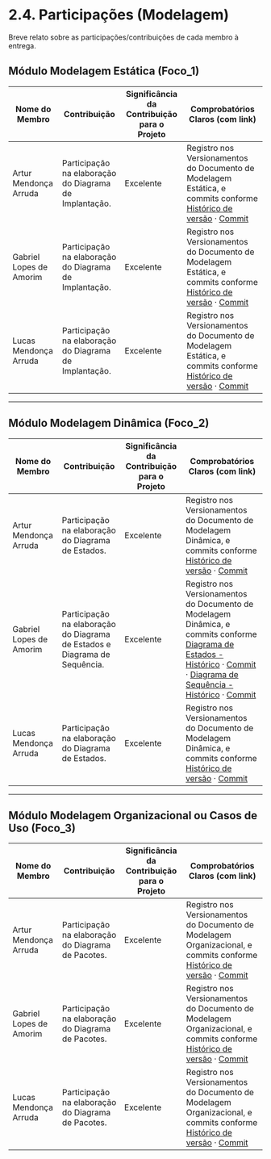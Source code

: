 # 2.4. Participações (Modelagem)

Breve relato sobre as participações/contribuições de cada membro à entrega. 

## Módulo Modelagem Estática (Foco_1)

| Nome do Membro        | Contribuição                                | Significância da Contribuição para o Projeto | Comprobatórios Claros (com link) |
|------------------------|---------------------------------------------|---------------------------------------------|----------------------------------|
| Artur Mendonça Arruda | Participação na elaboração do Diagrama de Implantação. | Excelente | Registro nos Versionamentos do Documento de Modelagem Estática, e commits conforme [Histórico de versão](https://github.com/UnBArqDsw2025-2-Turma02/2025.2_T02_G4_SustentabilidadeJ-_Entrega_02/blob/main/docs/Modelagem/2.1.3.DiagramaImplantacao.md) · [Commit](https://github.com/UnBArqDsw2025-2-Turma02/2025.2_T02_G4_SustentabilidadeJ-_Entrega_02/commit/62deb5cd382101a6d7242c33f376e465d92ba002) |
| Gabriel Lopes de Amorim | Participação na elaboração do Diagrama de Implantação. | Excelente | Registro nos Versionamentos do Documento de Modelagem Estática, e commits conforme [Histórico de versão](https://github.com/UnBArqDsw2025-2-Turma02/2025.2_T02_G4_SustentabilidadeJ-_Entrega_02/blob/main/docs/Modelagem/2.1.3.DiagramaImplantacao.md) · [Commit](https://github.com/UnBArqDsw2025-2-Turma02/2025.2_T02_G4_SustentabilidadeJ-_Entrega_02/commit/62deb5cd382101a6d7242c33f376e465d92ba002) |
| Lucas Mendonça Arruda | Participação na elaboração do Diagrama de Implantação. | Excelente | Registro nos Versionamentos do Documento de Modelagem Estática, e commits conforme [Histórico de versão](https://github.com/UnBArqDsw2025-2-Turma02/2025.2_T02_G4_SustentabilidadeJ-_Entrega_02/blob/main/docs/Modelagem/2.1.3.DiagramaImplantacao.md) · [Commit](https://github.com/UnBArqDsw2025-2-Turma02/2025.2_T02_G4_SustentabilidadeJ-_Entrega_02/commit/90857ae93c9f2e40cddee121a961bd423e7b608e) |

---

## Módulo Modelagem Dinâmica (Foco_2)

| Nome do Membro        | Contribuição                                | Significância da Contribuição para o Projeto | Comprobatórios Claros (com link) |
|------------------------|---------------------------------------------|---------------------------------------------|----------------------------------|
| Artur Mendonça Arruda | Participação na elaboração do Diagrama de Estados. | Excelente | Registro nos Versionamentos do Documento de Modelagem Dinâmica, e commits conforme [Histórico de versão](https://github.com/UnBArqDsw2025-2-Turma02/2025.2_T02_G4_SustentabilidadeJ-_Entrega_02/blob/main/docs/Modelagem/2.2.4.DiagramaEstados.md) · [Commit](https://github.com/UnBArqDsw2025-2-Turma02/2025.2_T02_G4_SustentabilidadeJ-_Entrega_02/commit/4e39707bfadfe46004c6a077a05ee69e6adde343) |
| Gabriel Lopes de Amorim | Participação na elaboração do Diagrama de Estados e Diagrama de Sequência. | Excelente | Registro nos Versionamentos do Documento de Modelagem Dinâmica, e commits conforme [Diagrama de Estados - Histórico](https://github.com/UnBArqDsw2025-2-Turma02/2025.2_T02_G4_SustentabilidadeJ-_Entrega_02/blob/main/docs/Modelagem/2.2.4.DiagramaEstados.md) · [Commit](https://github.com/UnBArqDsw2025-2-Turma02/2025.2_T02_G4_SustentabilidadeJ-_Entrega_02/commit/c4b44e73a2babeb3e4192385dda98fe3955ffe64) · [Diagrama de Sequência - Histórico](https://github.com/UnBArqDsw2025-2-Turma02/2025.2_T02_G4_SustentabilidadeJ-_Entrega_02/blob/main/docs/Modelagem/2.2.1.DiagramaDeSequencia.md) · [Commit](https://github.com/UnBArqDsw2025-2-Turma02/2025.2_T02_G4_SustentabilidadeJ-_Entrega_02/commit/ed1c501b8c88749f310924334ead60d6e50eff21) |
| Lucas Mendonça Arruda | Participação na elaboração do Diagrama de Estados. | Excelente | Registro nos Versionamentos do Documento de Modelagem Dinâmica, e commits conforme [Histórico de versão](https://github.com/UnBArqDsw2025-2-Turma02/2025.2_T02_G4_SustentabilidadeJ-_Entrega_02/blob/main/docs/Modelagem/2.2.4.DiagramaEstados.md) · [Commit](https://github.com/UnBArqDsw2025-2-Turma02/2025.2_T02_G4_SustentabilidadeJ-_Entrega_02/commit/90857ae93c9f2e40cddee121a961bd423e7b608e) |

---

## Módulo Modelagem Organizacional ou Casos de Uso (Foco_3)

| Nome do Membro        | Contribuição                                | Significância da Contribuição para o Projeto | Comprobatórios Claros (com link) |
|------------------------|---------------------------------------------|---------------------------------------------|----------------------------------|
| Artur Mendonça Arruda | Participação na elaboração do Diagrama de Pacotes. | Excelente | Registro nos Versionamentos do Documento de Modelagem Organizacional, e commits conforme [Histórico de versão](https://github.com/UnBArqDsw2025-2-Turma02/2025.2_T02_G4_SustentabilidadeJ-_Entrega_02/blob/main/docs/Modelagem/2.3.1.DiagramaDePacote.md) · [Commit](https://github.com/UnBArqDsw2025-2-Turma02/2025.2_T02_G4_SustentabilidadeJ-_Entrega_02/commit/a5d237ece880b39d455973cff442ebcab1fd59f7) |
| Gabriel Lopes de Amorim | Participação na elaboração do Diagrama de Pacotes. | Excelente | Registro nos Versionamentos do Documento de Modelagem Organizacional, e commits conforme [Histórico de versão](https://github.com/UnBArqDsw2025-2-Turma02/2025.2_T02_G4_SustentabilidadeJ-_Entrega_02/blob/main/docs/Modelagem/2.3.1.DiagramaDePacote.md) · [Commit](https://github.com/UnBArqDsw2025-2-Turma02/2025.2_T02_G4_SustentabilidadeJ-_Entrega_02/commit/a5d237ece880b39d455973cff442ebcab1fd59f7) |
| Lucas Mendonça Arruda | Participação na elaboração do Diagrama de Pacotes. | Excelente | Registro nos Versionamentos do Documento de Modelagem Organizacional, e commits conforme [Histórico de versão](https://github.com/UnBArqDsw2025-2-Turma02/2025.2_T02_G4_SustentabilidadeJ-_Entrega_02/blob/main/docs/Modelagem/2.3.1.DiagramaDePacote.md) · [Commit](https://github.com/UnBArqDsw2025-2-Turma02/2025.2_T02_G4_SustentabilidadeJ-_Entrega_02/commit/a5d237ece880b39d455973cff442ebcab1fd59f7) |
